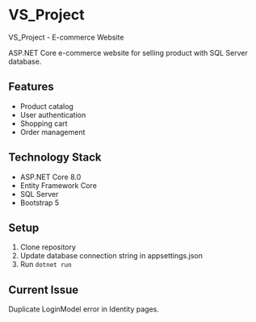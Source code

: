 # VS_Project
VS_Project - E-commerce Website

ASP.NET Core e-commerce website for selling product with SQL Server database.

## Features
- Product catalog
- User authentication
- Shopping cart
- Order management

## Technology Stack
- ASP.NET Core 8.0
- Entity Framework Core
- SQL Server
- Bootstrap 5

## Setup
1. Clone repository
2. Update database connection string in appsettings.json
3. Run `dotnet run`

## Current Issue
Duplicate LoginModel error in Identity pages.
